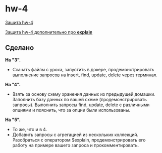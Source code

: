 # hw-4

[Защита hw-4](https://drive.google.com/file/d/1Ca0QcSN7mlw6vIc8vxKdyJIwa8mn2nuO/view?usp=sharing)

[Защита hw-4 дополнительно про **explain**](https://drive.google.com/file/d/1KrIA_s8zAXs5rebsjPrR9IdwnHe_cejE/view?usp=sharing)

## Сделано
**На "3".**  
- Скачать файлы с урока, запустить в докере, продемонстрировать выполнение
запросов на insert, find, update, delete через терминал.

**На "4".**  
- Взять за основу схему хранения данных из предыдущей домашки. Заполнить
базу данных по вашей схеме (продемонстрировать запросы). Выполнить
запросы find, update, delete с различными опциями и пояснить, что за
опции были использованы.

**На "5".**  
- То же, что и в 4.
- Добавить запросы с агрегацией из нескольких коллекций. Разобраться с
оператором $explain, продемонстрировать его работу на примере вашего
запроса и прокомментировать.
